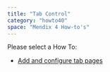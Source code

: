 ```yaml
---
title: "Tab Control"
category: "howto40"
space: "Mendix 4 How-to's"
---
```

Please select a How To:

*   [Add and configure tab pages](Add+and+configure+tab+pages)